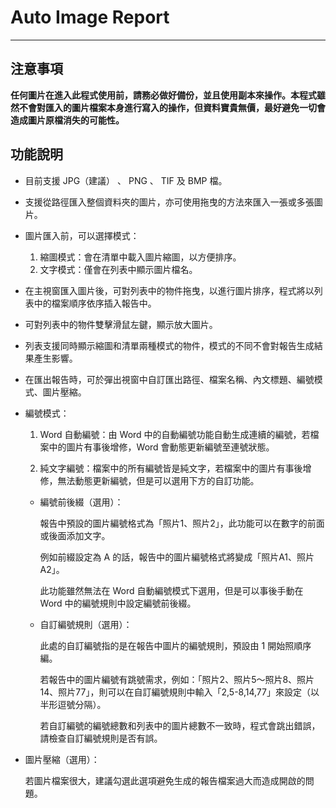 # Auto Image Report

---

## 注意事項

**任何圖片在進入此程式使用前，請務必做好備份，並且使用副本來操作。本程式雖然不會對匯入的圖片檔案本身進行寫入的操作，但資料寶貴無價，最好避免一切會造成圖片原檔消失的可能性。**

## 功能說明

* 目前支援 JPG（建議） 、 PNG 、 TIF 及 BMP 檔。

* 支援從路徑匯入整個資料夾的圖片，亦可使用拖曳的方法來匯入一張或多張圖片。

* 圖片匯入前，可以選擇模式：
  
  1. 縮圖模式：會在清單中載入圖片縮圖，以方便排序。
  2. 文字模式：僅會在列表中顯示圖片檔名。

* 在主視窗匯入圖片後，可對列表中的物件拖曳，以進行圖片排序，程式將以列表中的檔案順序依序插入報告中。

* 可對列表中的物件雙擊滑鼠左鍵，顯示放大圖片。

* 列表支援同時顯示縮圖和清單兩種模式的物件，模式的不同不會對報告生成結果產生影響。

* 在匯出報告時，可於彈出視窗中自訂匯出路徑、檔案名稱、內文標題、編號模式、圖片壓縮。

* 編號模式：
  1. Word 自動編號：由 Word 中的自動編號功能自動生成連續的編號，若檔案中的圖片有事後增修，Word 會動態更新編號至連號狀態。

  2. 純文字編號：檔案中的所有編號皆是純文字，若檔案中的圖片有事後增修，無法動態更新編號，但是可以選用下方的自訂功能。

  * 編號前後綴（選用）：

      報告中預設的圖片編號格式為「照片1、照片2」，此功能可以在數字的前面或後面添加文字。

      例如前綴設定為 A 的話，報告中的圖片編號格式將變成「照片A1、照片A2」。

      此功能雖然無法在 Word 自動編號模式下選用，但是可以事後手動在 Word 中的編號規則中設定編號前後綴。

  * 自訂編號規則（選用）：

      此處的自訂編號指的是在報告中圖片的編號規則，預設由 1 開始照順序編。

      若報告中的圖片編號有跳號需求，例如：「照片2、照片5～照片8、照片14、照片77」，則可以在自訂編號規則中輸入「2,5-8,14,77」來設定（以半形逗號分隔）。

      若自訂編號的編號總數和列表中的圖片總數不一致時，程式會跳出錯誤，請檢查自訂編號規則是否有誤。

* 圖片壓縮（選用）：

  若圖片檔案很大，建議勾選此選項避免生成的報告檔案過大而造成開啟的問題。

